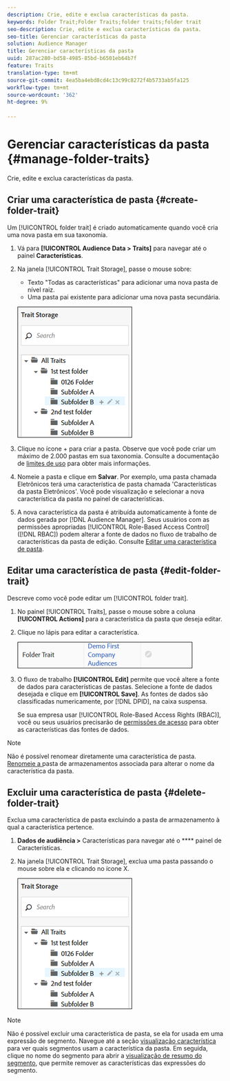 ```yaml
---
description: Crie, edite e exclua características da pasta.
keywords: Folder Trait;Folder Traits;folder traits;folder trait
seo-description: Crie, edite e exclua características da pasta.
seo-title: Gerenciar características da pasta
solution: Audience Manager
title: Gerenciar características da pasta
uuid: 287ac280-bd58-4985-85bd-b6501eb64b7f
feature: Traits
translation-type: tm+mt
source-git-commit: 4ea5ba4ebd8cd4c13c99c8272f4b5733ab5fa125
workflow-type: tm+mt
source-wordcount: '362'
ht-degree: 9%

---
```



# Gerenciar características da pasta {#manage-folder-traits}

Crie, edite e exclua características da pasta.

## Criar uma característica de pasta {#create-folder-trait}

Um [!UICONTROL folder trait] é criado automaticamente quando você cria uma nova pasta em sua taxonomia.

<!-- create-folder-trait.xml -->

1. Vá para **[!UICONTROL Audience Data > Traits]** para navegar até o painel **Características**.
1. Na janela [!UICONTROL Trait Storage], passe o mouse sobre:

   * Texto &quot;Todas as características&quot; para adicionar uma nova pasta de nível raiz.
   * Uma pasta pai existente para adicionar uma nova pasta secundária.

   ![](assets/folder_traits_create.PNG)

1. Clique no ícone + para criar a pasta. Observe que você pode criar um máximo de 2.000 pastas em sua taxonomia. Consulte a documentação de [limites de uso](../../features/administration/usage-limits.md) para obter mais informações.
1. Nomeie a pasta e clique em **Salvar**. Por exemplo, uma pasta chamada Eletrônicos terá uma característica de pasta chamada &#39;Características da pasta Eletrônicos&#39;. Você pode visualização e selecionar a nova característica da pasta no painel de características.
1. A nova característica da pasta é atribuída automaticamente à fonte de dados gerada por [!DNL Audience Manager]. Seus usuários com as permissões apropriadas [!UICONTROL Role-Based Access Control] ([!DNL RBAC]) podem alterar a fonte de dados no fluxo de trabalho de características da pasta de edição. Consulte [Editar uma característica de pasta](../../features/traits/manage-folder-traits.md#edit-folder-trait).

## Editar uma característica de pasta {#edit-folder-trait}

Descreve como você pode editar um [!UICONTROL folder trait].

<!-- edit-folder-trait.xml -->

1. No painel [!UICONTROL Traits], passe o mouse sobre a coluna **[!UICONTROL Actions]** para a característica da pasta que deseja editar.
1. Clique no lápis para editar a característica.

   ![](assets/folder_traits_edit_border.png)

1. O fluxo de trabalho **[!UICONTROL Edit]** permite que você altere a fonte de dados para características de pastas. Selecione a fonte de dados desejada e clique em **[!UICONTROL Save]**. As fontes de dados são classificadas numericamente, por [!DNL DPID], na caixa suspensa.

   Se sua empresa usar [!UICONTROL Role-Based Access Rights (RBAC)], você ou seus usuários precisarão de [permissões de acesso](../../features/traits/about-folder-traits.md#role-based-access-controls) para obter as características das fontes de dados.

>[!NOTE]
>
>Não é possível renomear diretamente uma característica de pasta. [Renomeie a ](../../features/traits/trait-storage.md#rename-delete-trait-storage-folder) pasta de armazenamentos associada para alterar o nome da característica da pasta.

## Excluir uma característica de pasta {#delete-folder-trait}

Exclua uma característica de pasta excluindo a pasta de armazenamento à qual a característica pertence.

<!-- delete-folder-trait.xml -->

1. **Dados de audiência >** Características para navegar até o  **** painel de Características.
1. Na janela [!UICONTROL Trait Storage], exclua uma pasta passando o mouse sobre ela e clicando no ícone X.

   ![Resultado da etapa](assets/folder_traits_create.PNG)

>[!NOTE]
>
>Não é possível excluir uma característica de pasta, se ela for usada em uma expressão de segmento. Navegue até a seção [visualização característica](../../features/traits/trait-details-page.md) para ver quais segmentos usam a característica da pasta. Em seguida, clique no nome do segmento para abrir a [visualização de resumo do segmento](../../features/segments/segment-summary-view.md), que permite remover as características das expressões do segmento.
